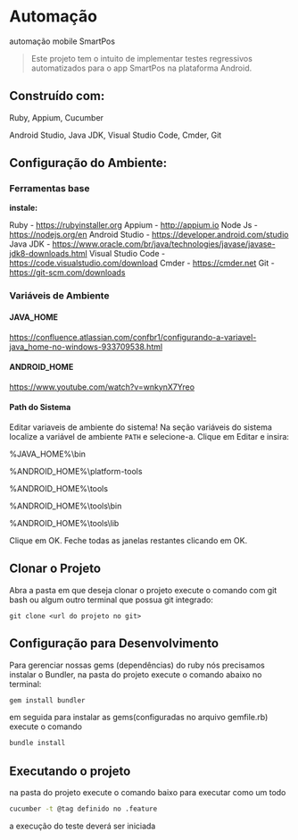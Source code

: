 # Automação
automação mobile SmartPos

> Este projeto tem o intuito de implementar testes regressivos automatizados para o app SmartPos na plataforma Android.

## Construído com:
Ruby, Appium, Cucumber

Android Studio, Java JDK, Visual Studio Code, Cmder, Git

## Configuração do Ambiente:

### Ferramentas base
**instale:**

Ruby - https://rubyinstaller.org
Appium - http://appium.io
Node Js - https://nodejs.org/en
Android Studio - https://developer.android.com/studio 
Java JDK - https://www.oracle.com/br/java/technologies/javase/javase-jdk8-downloads.html 
Visual Studio Code - https://code.visualstudio.com/download 
Cmder - https://cmder.net
Git -https://git-scm.com/downloads

### Variáveis de Ambiente

#### JAVA_HOME
https://confluence.atlassian.com/confbr1/configurando-a-variavel-java_home-no-windows-933709538.html

#### ANDROID_HOME
https://www.youtube.com/watch?v=wnkynX7Yreo

#### Path do Sistema

Editar variaveis de ambiente do sistema!
Na seção variáveis do sistema localize a variável de ambiente `PATH` e selecione-a. Clique em Editar e insira:

%JAVA_HOME%\bin

%ANDROID_HOME%\platform-tools

%ANDROID_HOME%\tools

%ANDROID_HOME%\tools\bin

%ANDROID_HOME%\tools\lib

Clique em OK. Feche todas as janelas restantes clicando em OK.

## Clonar o Projeto
Abra a pasta em que deseja clonar o projeto execute o comando com git bash ou algum outro terminal que possua git integrado:

```
git clone <url do projeto no git>
```
## Configuração para Desenvolvimento
Para gerenciar nossas gems (dependências) do ruby nós precisamos instalar o Bundler, na pasta do projeto execute o comando abaixo no terminal:

```sh
gem install bundler
```
em seguida para instalar as gems(configuradas no arquivo gemfile.rb) execute o comando
```sh
bundle install
```

## Executando o projeto
  
na pasta do projeto execute o comando baixo para executar como um todo

```sh
cucumber -t @tag definido no .feature 
```
a execução do teste deverá ser iniciada

